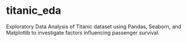 # titanic_eda
Exploratory Data Analysis of Titanic dataset using Pandas, Seaborn, and Matplotlib to investigate factors influencing passenger survival.
